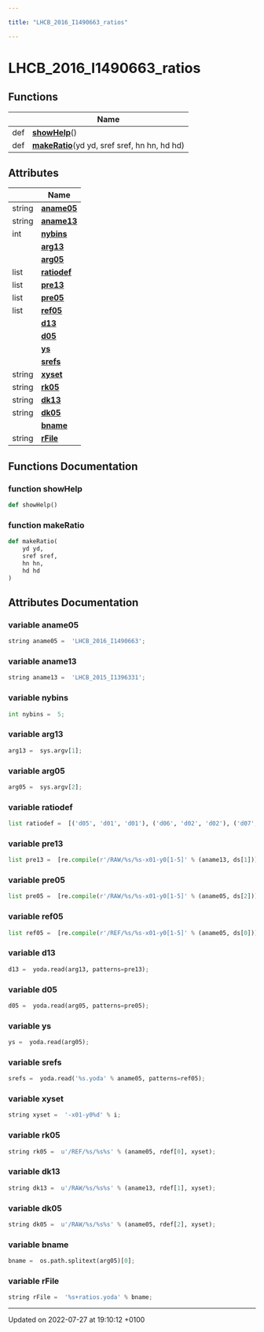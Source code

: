 ```yaml
---

title: "LHCB_2016_I1490663_ratios"

---
```


# LHCB_2016_I1490663_ratios



## Functions

|                | Name           |
| -------------- | -------------- |
| def | **[showHelp](http://example.org/namespaces/namespacelhcb__2016__i1490663__ratios/#function-showhelp)**() |
| def | **[makeRatio](http://example.org/namespaces/namespacelhcb__2016__i1490663__ratios/#function-makeratio)**(yd yd, sref sref, hn hn, hd hd) |

## Attributes

|                | Name           |
| -------------- | -------------- |
| string | **[aname05](http://example.org/namespaces/namespacelhcb__2016__i1490663__ratios/#variable-aname05)**  |
| string | **[aname13](http://example.org/namespaces/namespacelhcb__2016__i1490663__ratios/#variable-aname13)**  |
| int | **[nybins](http://example.org/namespaces/namespacelhcb__2016__i1490663__ratios/#variable-nybins)**  |
| | **[arg13](http://example.org/namespaces/namespacelhcb__2016__i1490663__ratios/#variable-arg13)**  |
| | **[arg05](http://example.org/namespaces/namespacelhcb__2016__i1490663__ratios/#variable-arg05)**  |
| list | **[ratiodef](http://example.org/namespaces/namespacelhcb__2016__i1490663__ratios/#variable-ratiodef)**  |
| list | **[pre13](http://example.org/namespaces/namespacelhcb__2016__i1490663__ratios/#variable-pre13)**  |
| list | **[pre05](http://example.org/namespaces/namespacelhcb__2016__i1490663__ratios/#variable-pre05)**  |
| list | **[ref05](http://example.org/namespaces/namespacelhcb__2016__i1490663__ratios/#variable-ref05)**  |
| | **[d13](http://example.org/namespaces/namespacelhcb__2016__i1490663__ratios/#variable-d13)**  |
| | **[d05](http://example.org/namespaces/namespacelhcb__2016__i1490663__ratios/#variable-d05)**  |
| | **[ys](http://example.org/namespaces/namespacelhcb__2016__i1490663__ratios/#variable-ys)**  |
| | **[srefs](http://example.org/namespaces/namespacelhcb__2016__i1490663__ratios/#variable-srefs)**  |
| string | **[xyset](http://example.org/namespaces/namespacelhcb__2016__i1490663__ratios/#variable-xyset)**  |
| string | **[rk05](http://example.org/namespaces/namespacelhcb__2016__i1490663__ratios/#variable-rk05)**  |
| string | **[dk13](http://example.org/namespaces/namespacelhcb__2016__i1490663__ratios/#variable-dk13)**  |
| string | **[dk05](http://example.org/namespaces/namespacelhcb__2016__i1490663__ratios/#variable-dk05)**  |
| | **[bname](http://example.org/namespaces/namespacelhcb__2016__i1490663__ratios/#variable-bname)**  |
| string | **[rFile](http://example.org/namespaces/namespacelhcb__2016__i1490663__ratios/#variable-rfile)**  |


## Functions Documentation

### function showHelp

```python
def showHelp()
```


### function makeRatio

```python
def makeRatio(
    yd yd,
    sref sref,
    hn hn,
    hd hd
)
```



## Attributes Documentation

### variable aname05

```python
string aname05 =  'LHCB_2016_I1490663';
```


### variable aname13

```python
string aname13 =  'LHCB_2015_I1396331';
```


### variable nybins

```python
int nybins =  5;
```


### variable arg13

```python
arg13 =  sys.argv[1];
```


### variable arg05

```python
arg05 =  sys.argv[2];
```


### variable ratiodef

```python
list ratiodef =  [('d05', 'd01', 'd01'), ('d06', 'd02', 'd02'), ('d07', 'd03', 'd03'), ('d08', 'd04', 'd04')];
```


### variable pre13

```python
list pre13 =  [re.compile(r'/RAW/%s/%s-x01-y0[1-5]' % (aname13, ds[1])) for ds in ratiodef];
```


### variable pre05

```python
list pre05 =  [re.compile(r'/RAW/%s/%s-x01-y0[1-5]' % (aname05, ds[2])) for ds in ratiodef];
```


### variable ref05

```python
list ref05 =  [re.compile(r'/REF/%s/%s-x01-y0[1-5]' % (aname05, ds[0])) for ds in ratiodef];
```


### variable d13

```python
d13 =  yoda.read(arg13, patterns=pre13);
```


### variable d05

```python
d05 =  yoda.read(arg05, patterns=pre05);
```


### variable ys

```python
ys =  yoda.read(arg05);
```


### variable srefs

```python
srefs =  yoda.read('%s.yoda' % aname05, patterns=ref05);
```


### variable xyset

```python
string xyset =  '-x01-y0%d' % i;
```


### variable rk05

```python
string rk05 =  u'/REF/%s/%s%s' % (aname05, rdef[0], xyset);
```


### variable dk13

```python
string dk13 =  u'/RAW/%s/%s%s' % (aname13, rdef[1], xyset);
```


### variable dk05

```python
string dk05 =  u'/RAW/%s/%s%s' % (aname05, rdef[2], xyset);
```


### variable bname

```python
bname =  os.path.splitext(arg05)[0];
```


### variable rFile

```python
string rFile =  '%s+ratios.yoda' % bname;
```





-------------------------------

Updated on 2022-07-27 at 19:10:12 +0100